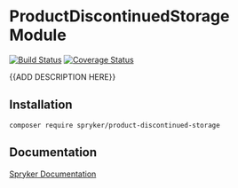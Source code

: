 # ProductDiscontinuedStorage Module
[![Build Status](https://travis-ci.org/spryker/product-discontinued-storage.svg)](https://travis-ci.org/spryker/product-discontinued-storage)
[![Coverage Status](https://coveralls.io/repos/github/spryker/product-discontinued-storage/badge.svg)](https://coveralls.io/github/spryker/product-discontinued-storage)

{{ADD DESCRIPTION HERE}}

## Installation

```
composer require spryker/product-discontinued-storage
```

## Documentation

[Spryker Documentation](https://academy.spryker.com/developing_with_spryker/module_guide/modules.html)
